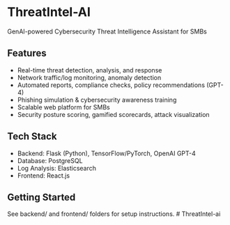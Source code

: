 # ThreatIntel-AI

GenAI-powered Cybersecurity Threat Intelligence Assistant for SMBs

## Features
- Real-time threat detection, analysis, and response
- Network traffic/log monitoring, anomaly detection
- Automated reports, compliance checks, policy recommendations (GPT-4)
- Phishing simulation & cybersecurity awareness training
- Scalable web platform for SMBs
- Security posture scoring, gamified scorecards, attack visualization

## Tech Stack
- Backend: Flask (Python), TensorFlow/PyTorch, OpenAI GPT-4
- Database: PostgreSQL
- Log Analysis: Elasticsearch
- Frontend: React.js

## Getting Started
See backend/ and frontend/ folders for setup instructions.
#   T h r e a t I n t e l - a i  
 